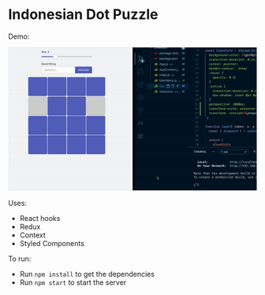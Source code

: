 # Indonesian Dot Puzzle 

Demo:

![img](/puzzle.gif)

Uses: 
* React hooks
* Redux
* Context
* Styled Components

To run: 
* Run `npm install` to get the dependencies
* Run `npm start` to start the server